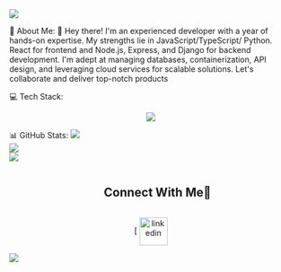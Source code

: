 
<!--horizontal divider(gradiant)-->
<img src="https://user-images.githubusercontent.com/73097560/115834477-dbab4500-a447-11eb-908a-139a6edaec5c.gif">

💫 About Me:
👋 Hey there! I'm an experienced developer with a year of hands-on expertise. My strengths lie in JavaScript/TypeScript/ Python. React for frontend and Node.js, Express, and Django for backend development. I'm adept at managing databases, containerization, API design, and leveraging cloud services for scalable solutions. Let's collaborate and deliver top-notch products

💻 Tech Stack:

<p align="center">
  <a href="https://skillicons.dev">
    <img src="https://skillicons.dev/icons?i=git,aws,css,,docker,postgres,,dynamodb,express,firebase,fastapi,flask,github,html,js,linux,md,mongodb,mysql,nextjs,nodejs,postman,py,react,ts,,kubernetes&perline=14" />
  </a>
</p>

 📊 GitHub Stats:
![](https://github-readme-stats.vercel.app/api?username=AlexM1405&theme=dark&hide_border=false&include_all_commits=false&count_private=false)<br/>
![](https://github-readme-streak-stats.herokuapp.com/?user=AlexM1405&theme=dark&hide_border=false)<br/>
![](https://github-readme-stats.vercel.app/api/top-langs/?username=AlexM1405&theme=dark&hide_border=false&include_all_commits=false&count_private=false&layout=compact)

<div id="user-content-toc">
  <ul align="center">
    <summary><h2 style="display: inline-block">Connect With Me🤝</h2></summary>
  </ul>
</div>

<p align="center">[
<a href="https://www.linkedin.com/in/alejandro-mora-developer/" target="blank"><img align="center" src="https://user-images.githubusercontent.com/88904952/234979284-68c11d7f-1acc-4f0c-ac78-044e1037d7b0.png" alt="linkedin" height="50" width="50" /></a>
 
</p>

<img src="https://user-images.githubusercontent.com/73097560/115834477-dbab4500-a447-11eb-908a-139a6edaec5c.gif">

